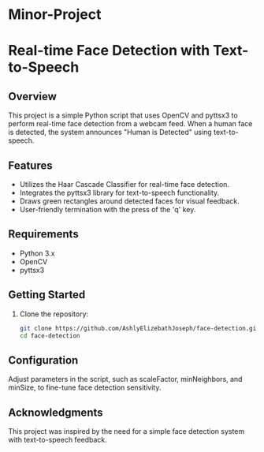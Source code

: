 # Minor-Project
# Real-time Face Detection with Text-to-Speech

## Overview
This project is a simple Python script that uses OpenCV and pyttsx3 to perform real-time face detection from a webcam feed. When a human face is detected, the system announces "Human is Detected" using text-to-speech.

## Features
- Utilizes the Haar Cascade Classifier for real-time face detection.
- Integrates the pyttsx3 library for text-to-speech functionality.
- Draws green rectangles around detected faces for visual feedback.
- User-friendly termination with the press of the 'q' key.

## Requirements
- Python 3.x
- OpenCV
- pyttsx3

## Getting Started
1. Clone the repository:
   ```bash
   git clone https://github.com/AshlyElizebathJoseph/face-detection.git
   cd face-detection


## Configuration
Adjust parameters in the script, such as scaleFactor, minNeighbors, and minSize, to fine-tune face detection sensitivity.

## Acknowledgments
This project was inspired by the need for a simple face detection system with text-to-speech feedback.
